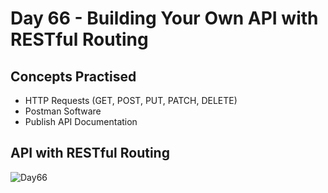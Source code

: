 # Day 66 - Building Your Own API with RESTful Routing
## Concepts Practised
- HTTP Requests (GET, POST, PUT, PATCH, DELETE)
- Postman Software
- Publish API Documentation
## API with RESTful Routing
![Day66](https://github.com/Nasim-RN/100_Days_of_Python/assets/132076501/fdd404de-8588-4580-8a8a-d5555bea2ac9)
